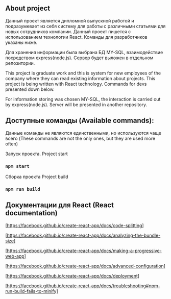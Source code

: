 ## About project

Данный проект является дипломной выпускной работой и подразумевает из себя систему для работы с различными статьями для новых сотрудников компании. 
Данный проект пишется с использованием технологии React. Команды для разработчиков указаны ниже.

Для хранения информации была выбрана БД MY-SQL, взаимодействие посредством express(node.js). Сервер будет выложен в отдельном репозитории.

This project is graduate work and this is system for new employees of the company where they can read existing information about projects.
This project is being written with React technology. Commands for devs presented down below.

For information storing was chosen MY-SQL, the interaction is carried out by express(node.js). Server will be presented in another repository.

## Доступные команды (Available commands):

Данные команды не являются единственными, но используются чаще всего (These commands are not the only ones, but they are used more often)

Запуск проекта.
Project start

### `npm start`

Сборка проекта
Project build

### `npm run build`


## Документации для React (React documentation)

[https://facebook.github.io/create-react-app/docs/code-splitting]

[https://facebook.github.io/create-react-app/docs/analyzing-the-bundle-size]

[https://facebook.github.io/create-react-app/docs/making-a-progressive-web-app]

[https://facebook.github.io/create-react-app/docs/advanced-configuration]

[https://facebook.github.io/create-react-app/docs/deployment]

[https://facebook.github.io/create-react-app/docs/troubleshooting#npm-run-build-fails-to-minify]